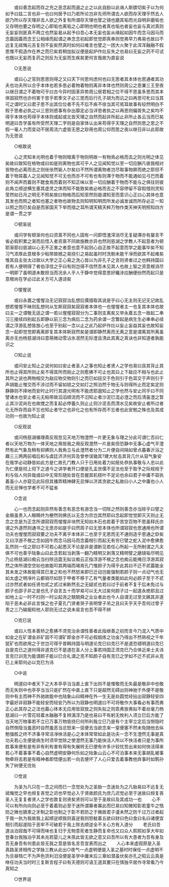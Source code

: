 <!-- { "loadSidebar": true } -->
　　或曰善念起而存之充之恶念起而遏之止之以此自励以此诲人斯膑切矣子以为何如予曰兹二言也非一也曰何居予曰乃若所论岂非先师所谓去人欲而存天理乎然去人欲乃所以存天理非去人欲之外复有所谓存天理也譬之镜也磨其垢而光自明非磨垢也又存明也要之存明之心即垢也离垢之心即明也明也者真也垢也者妄也妄与真对真则无妄妄则匪真不两立也然妄曷从起予曰吾心本无妄也妄从缘起如因牛而念马因马而念葢因葢而念王公相缘而起谓之串念念初起即觉觉即真串则觉弗早力弗易也故曰不远复无祗悔元吉复则不妄矣然真时如何曰难言也譬之一团大火聚于此浑浑融融不假思惟不假造作在养之而巳矣若稍加拟议便是起炉作灶反失之也易曰无妄之药不可试也既以无妄而复药之则反为无妄而生疾矣更何言哉故为直妄说 

　　○无思说 

　　或曰心之官则思思则得之又曰天下何思何虑何也曰无思者其本体也思通者其功夫也功夫所以合乎本体也若多思必着物着物则离非本体也然则周公之思兼三王至夜以继日谓之不着物可乎曰古今异时因革异势周公居君相之位不得不思虽多思而其本体固寂然也亦何害于思乎若季文子必三思而后行孔子胡为而讥之曰再思可朼曰当其可之谓时又曰君子思不出其位位者不先不后不疾不徐当其可焉耳故事有较然明白不假于思者必执之以三思则惑事有杂出靡定必当详思者执之以再思则偏胥失之矣均不得乎本体也苟得乎本体则或起或北皆天理之自然而起非所起止非所止各云当而巳矣明道曰吾学虽有所受然天理二字则是自家体认出来苟得乎天理之自然则思之思之不假一毫人力而变动不居周流六虚皆无思之玅用也周公仰而思之夜以继日非以此耶故为无思说 

　　○格致说 

　　心之灵知本光明也着于物则暗离于物则明故一有物焉必格而去之则光明之体见矣故曰致知在格物或曰如是则离物也其可乎人之见闻知觉以至一切应酬凡彼我相对皆物也必离而去之则伥伥然毙人尔矣曰不然所谓离物者岂尽取事物屏而绝之耶但不着于物耳葢人之见闻知觉不可无也而亦不可有也有则滞于物而不能通如见弓巴而着则不闻声而着则不聦食焉而着则不知正味以至一切应酬着于物而不能与之俱往则彼此角立顺逆横生塞其虚灵之体而知不能致矣故必格而去之不容停留不容假借则灵知莹然如日月之明无不照矣故曰物格而后知至然则曷谓知至而意识心正曰心其体也意其发也而照之者知也塞之者物也故物去则知明知明而所发必诚发诚而所存必正一知以照之而巳矣自是而家国天下举而措之耳所谓天精天粹万物作类天神天明照知四方是谓一贯之学 

　　○顿渐说 

　　或问学有顿渐何也曰资禀不同也人固有一问即悟渣滓消尽无复疑滞亦有屡言不省必假积累之渐而后悟入者资禀不同故施教亦异也然则慈湖之学教人不起意者为顿耶渐耶曰慈湖以心无不正害之者意也意不起则心自正故不起意而学之能事毕矣不知习气浓厚此意根多少粘带故撼之易挠引之易起虽时时洗剔未能干凈而欲其不起难矣惟其自主张太过故以大学之正心易之洗心皆以为非孔子之言则贤者过之也韩持国曰若有人便明得了者伯淳信之乎曰有则岂得不信然吾未见其人也故上智之资意根消尽一明即了虽明道未敢担当而况余人乎人于静中觉得意思好纔涉应酬便纷然而起只是意根尚在学必过此关方可入道谅矣 

　　○惺惺说 

　　或曰永嘉之惺惺治无记寂寂治乱想后儒猎取其说是乎曰心无主则无记无记故乱想若惺惺不昧则乱想何从生斯寂寂矣寂寂者本体也一也惺惺者主一也复其本体也故曰主一之谓敬无适之谓一若以惺惺寂寂分为二事则支离矣又举永嘉五念一故起二串习三接续四别起五即静以前三念为病后二念为药余谓一念瞥起是病生生必串串必续谓之浮游乱想皆放心也至于别起一念以止之此乃起炉作灶以妄止妄益其妄也故知妄念一起即觉觉即离离即复其本体斯寂然矣是谓即静然离而无离之意是谓离其所离虽离亦无也杨慈湖诗曰意萌微动雪沾氷冺然无际澄且清此其离之真诀也非知道者孰能识之 

　　○知止说 

　　或问安止知止之说何如曰安止者圣人之事也知止者贤人之学也易曰艮其背止其所也止得其所则止矣不得其所而刚止之则愈拂不可止也其曰上下敌应不相与也此止其所之说也两物相交为敌应物交物则引之而巳如目交于色则引于色耳交于声则引于声胡能止惟交而不涉过而不留如锁之交如灯之照泊然于物无与则得所止而定矣定则静静则不择地而安时止时行其道光明有不能虑耶逦知止之学也然与安止同乎曰不同譬诸水也安止者元无粘带故滔滔顺流而不汨知止者沙泥巳混必澄之而后清虽澄之暂止其沙泥尚在也故搅之而复起必停蓄久则止止则沙泥去而清水见矣故安止者所过者化无所存而自不忘也知止者守之也非化之也有所存而不忘者也此安勉之殊也及其成功则一也故为知止说 

　　○反观说 

　　或问杨慈湖循理斋反观忽见天地万物澄然一片更无象与理之分此可谓仁否曰仁者以天地万物为一体天地之用皆我之用反观澄然一片是矣但恐静中无事心虚气平澄然有此气象及稍有抑拂则人我角立与此澄然者分为二片便自间隔如曾点暮春沂浴之趣三三两两前唱后和与虞廷济济何异及曾参误锄其?建大杖击其背几什从容气象安在哉学必动静皆如此方是仁故孔门教人只于日用处着力如居处恭执事敬与人忠以此为仁便是彻上彻下之道今之讲学者开口便是孔孟世儒不足法也至于取予之际规规于利与俗人何异哉或曰中无常形随处皆在吾握其机枝叶不足论也余曰君子中庸不容执着虽小人亦窥见此际但其播弄精神肆无忌惮以济其贪欲之私故曰小人之中庸也小人而无忌惮也学者不可不猛省 

　　○念说 

　　心一也而念起则异然有善念有恶念有游念当一切除之然则善念亦当除乎曰譬之金屑虽贵入人眼睛终为梗然则佛氏以无念为宗岂其然耶曰念起即觉觉即灭灭则止无念之念是为正念所谓寂寂而惺惺非块然无知如木石也若着于苦空百物不思虽释氏亦谓之外道然则通书之无思亦如是乎曰然周子曰无思本体也所谓寂寂也思通用也所谓功夫也惺惺而寂寂要之功夫不离乎本体非二也至于无思而无不通则造乎思通之玅矣又曰浮游不根之念如因牛而念马因马而念葢相引而起无有穷巳譬之蛇入泥中愈拂愈乱然则一任之耶曰不可若心起悉灭不论是非是谓断见若任心所起一无所制谓之凡夫俱不可也善乎陆象山曰此念若起当剥落一翻乃精明又剥落又精明譬之磨镜垢尽明见乃止杨慈湖曰痴云当扫除迅霆无拟议痴云正指浮游不根之念也痴云能掩日浮游其寂然之体所谓空空如也故能叩其两端而竭焉孔门惟颜子为得乎此其曰不迁不贰葢能全其未发之体故能得其巳发之和也不然怒来即巳迁动岂能强制若颜子则一点动气也无如太虚之明凈片云都销尽如怒于甲者不移于乙有气量者类能如此何必颜子至于不贰过亦然贰者如任贤勿贰之贰过来断然去之无疑贰也若曰过于前者不复于后未免过与颜子也邵子非之是也孔子自言五十而学易可以无大过矣何颜子过一起遂永绝耶且过如地上尘一时不扫则一时尘起尧之兢兢舜之业业者此也今人自谓无过至文餙其非遂陷于恶未必非此言悞之也子夏孔门贤者哭子丧明曾子吊之且曰天乎天乎吾何过曾子责之三乃输服矧他人耶则无过之说未易言也吾不得不辨 

　　○克巳说 

　　或曰人性本善矫之愈拂不须克治余谓性善者此指继善之初而言今乃混入气质中如金之在矿谓金非矿固不可谓矿即金亦不可必假煅炼之功金乃得出不然熟视之千年犹矿也而欲用之于世岂可得乎昔韩持国与明道论克巳曰克巳不是道恐错明道曰克巳自是克已之道何得非道克巳不是道在圣人分上事若持国正须克巳乃合体近来士夫讳言克巳训克为能谓颜子能以巳合礼谓之克不知颜子自有克巳之学如不迁不贰非从克巳上来耶何必以克巳为讳 

　　○中说 

　　明道曰中者天下之大本亭亭当当直上直下出则不是惟敬而无失最是敬非中也敬而无失则中也亭亭当当只是扩然在中直上直下只是超然无碍出则神驰于外便不是敬则中有主而神不外驰故能中也陆象山曰精神在外一生无是处圆觉经拈出寂静轻安四字最好非寂静不能轻安而轻安乃所以为寂静也明道曰不可将敬作大事看必有事而弗正心此其存之之法也葢心体本无应用皆寂放之则失拟之则乖弗放弗拟不着丝毫力杨慈湖曰一片雪花轻着水融融不复辨漓淳乃是也易曰不有躬无攸利人须立巳后方能了当天地万物事若不立已万事万物皆挠巳何所利哉立巳乃是有个主宰立定后当恻隐时自然恻隐当羞恶时自然羞恶当忿怒来一惩便去当欲念来一窒便塞不然未免随他去纵勉强胜之终不济事寻常洁凈怏活是心之本体常常如此是功夫一念不生澄然无事是真功夫若心生便是病生时须早觉除之使澄然无事乃能快活人所以不快活者只是为事所胜事来便有是有非有利有害有得有失展转无巳便有许多计较忧苦出来如何快活得来若心不着事事不着心自然虚明安静何乐如之陆象山云心不可泊事本来无事胡乱被事物牵将去若是有精神者即悟便出若一向去便坏了人心只爱去着事教他弃事时如鹘孙失了树便无住处 

　　○觉说 

　　为圣为凡只在一念之间而巳一念觉处为之圣胎一念迷处为之凡胎易曰不远复无祗悔觉之早也频复吝觉之迟也早觉必入于贤故颜氏为庶几迟觉必至于迷故曰频复吝圣人无复复者贤人之学也敦复则贤矣贤则可以至于圣故曰及其成功一也 
　　心不可以有所向向则必至于着着则必至于迷所谓寡者寡此而巳易曰知微知彰若童牛之牿防之微也獖豕之牙制之彰也制之于彰不若防之于微故君子谨未然之防千过万过者起于我一执为我故我上起顺逆顺我则喜逆我则怒躭着五欲曰财曰色曰食曰名曰诸便宜相引而起遂陷于恶牢不可破若于我上除去顺逆全不关心方有入道分 
　　老氏曰吾道淡泊寂哉不可得而味也复归于无物意死者生静而复命也又曰众人熙熙如享大牢如登春台我独泊乎其未兆若婴儿之未孩此皆无欲之意又曰吾所以有大患者为吾有身及吾无身吾有何患此皆无我之意是皆名言吾宜表而出之 
　　人心本来虚寂原是入圣真路圣贤相传之学脉三教从此出○夜气一点虚明便是入圣之基时时保任一点虚明不为旦昼牿亡不为声色货利汨没便是圣学中庸末后三章如潜虽伏矣亦孔之昭云云真是咻任功夫当时时三复斯言程子曰有天德则可语王道其要只在慎独平居作寻常看乃今真知之 

　　○世界说 

